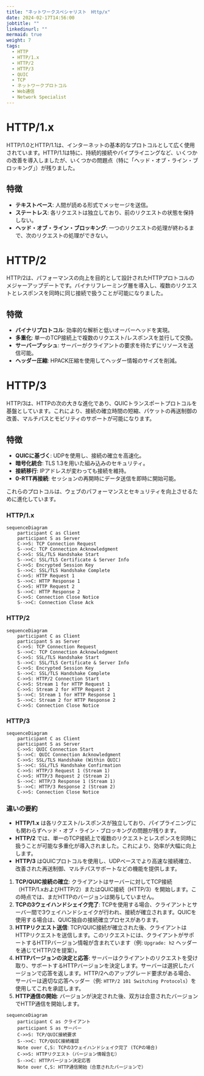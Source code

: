```yaml
---
title: "ネットワークスペシャリスト　Http/x"
date: 2024-02-17T14:56:00
jobtitle: ""
linkedinurl: ""
mermaid: true
weight: 7
tags:
  - HTTP
  - HTTP/1.x
  - HTTP/2
  - HTTP/3
  - QUIC
  - TCP
  - ネットワークプロトコル
  - Web通信
  - Network Specialist
---
```


# HTTP/1.x

HTTP/1.0とHTTP/1.1は、インターネットの基本的なプロトコルとして広く使用されています。HTTP/1.1は特に、持続的接続やパイプライニングなど、いくつかの改善を導入しましたが、いくつかの問題点（特に「ヘッド・オブ・ライン・ブロッキング」）が残りました。

## 特徴

- **テキストベース**: 人間が読める形式でメッセージを送信。
- **ステートレス**: 各リクエストは独立しており、前のリクエストの状態を保持しない。
- **ヘッド・オブ・ライン・ブロッキング**: 一つのリクエストの処理が終わるまで、次のリクエストの処理ができない。

# HTTP/2

HTTP/2は、パフォーマンスの向上を目的として設計されたHTTPプロトコルのメジャーアップデートです。バイナリフレーミング層を導入し、複数のリクエストとレスポンスを同時に同じ接続で扱うことが可能になりました。

## 特徴

- **バイナリプロトコル**: 効率的な解析と低いオーバーヘッドを実現。
- **多重化**: 単一のTCP接続上で複数のリクエスト/レスポンスを並行して交換。
- **サーバープッシュ**: サーバーがクライアントの要求を待たずにリソースを送信可能。
- **ヘッダー圧縮**: HPACK圧縮を使用してヘッダー情報のサイズを削減。

# HTTP/3

HTTP/3は、HTTPの次の大きな進化であり、QUICトランスポートプロトコルを基盤としています。これにより、接続の確立時間の短縮、パケットの再送制御の改善、マルチパスとモビリティのサポートが可能になります。

## 特徴

- **QUICに基づく**: UDPを使用し、接続の確立を高速化。
- **暗号化統合**: TLS 1.3を用いた組み込みのセキュリティ。
- **接続移行**: IPアドレスが変わっても接続を維持。
- **0-RTT再接続**: セッションの再開時にデータ送信を即時に開始可能。

これらのプロトコルは、ウェブのパフォーマンスとセキュリティを向上させるために進化しています。

### HTTP/1.x

```mermaid
sequenceDiagram
    participant C as Client
    participant S as Server
    C->>S: TCP Connection Request
    S-->>C: TCP Connection Acknowledgment
    C->>S: SSL/TLS Handshake Start
    S-->>C: SSL/TLS Certificate & Server Info
    C->>S: Encrypted Session Key
    S-->>C: SSL/TLS Handshake Complete
    C->>S: HTTP Request 1
    S-->>C: HTTP Response 1
    C->>S: HTTP Request 2
    S-->>C: HTTP Response 2
    C->>S: Connection Close Notice
    S-->>C: Connection Close Ack
```

### HTTP/2

```mermaid
sequenceDiagram
    participant C as Client
    participant S as Server
    C->>S: TCP Connection Request
    S-->>C: TCP Connection Acknowledgment
    C->>S: SSL/TLS Handshake Start
    S-->>C: SSL/TLS Certificate & Server Info
    C->>S: Encrypted Session Key
    S-->>C: SSL/TLS Handshake Complete
    C->>S: HTTP/2 Connection Start
    C->>S: Stream 1 for HTTP Request 1
    C->>S: Stream 2 for HTTP Request 2
    S-->>C: Stream 1 for HTTP Response 1
    S-->>C: Stream 2 for HTTP Response 2
    C->>S: Connection Close Notice
```

### HTTP/3

```mermaid
sequenceDiagram
    participant C as Client
    participant S as Server
    C->>S: QUIC Connection Start
    S-->>C: QUIC Connection Acknowledgment
    C->>S: SSL/TLS Handshake (Within QUIC)
    S-->>C: SSL/TLS Handshake Confirmation
    C->>S: HTTP/3 Request 1 (Stream 1)
    C->>S: HTTP/3 Request 2 (Stream 2)
    S-->>C: HTTP/3 Response 1 (Stream 1)
    S-->>C: HTTP/3 Response 2 (Stream 2)
    C->>S: Connection Close Notice
```

### 違いの要約

- **HTTP/1.x** は各リクエスト/レスポンスが独立しており、パイプライニングにも関わらずヘッド・オブ・ライン・ブロッキングの問題が残ります。
- **HTTP/2** では、単一のTCP接続上で複数のリクエストとレスポンスを同時に扱うことが可能な多重化が導入されました。これにより、効率が大幅に向上します。
- **HTTP/3** はQUICプロトコルを使用し、UDPベースでより高速な接続確立、改善された再送制御、マルチパスサポートなどの機能を提供します。

1. **TCP/QUIC接続の確立**: クライアントはサーバーに対してTCP接続（HTTP/1.xおよびHTTP/2）またはQUIC接続（HTTP/3）を開始します。この時点では、まだHTTPのバージョンは関与していません。
2. **TCPの3ウェイハンドシェイク完了**: TCPを使用する場合、クライアントとサーバー間で3ウェイハンドシェイクが行われ、接続が確立されます。QUICを使用する場合は、QUIC独自の接続確立プロセスがあります。
3. **HTTPリクエスト送信**: TCP/QUIC接続が確立された後、クライアントはHTTPリクエストを送信します。このリクエストには、クライアントがサポートするHTTPバージョン情報が含まれています（例: `Upgrade: h2` ヘッダーを通じてHTTP/2を提案）。
4. **HTTPバージョンの決定と応答**: サーバーはクライアントのリクエストを受け取り、サポートするHTTPバージョンを決定します。サーバーは選択したバージョンで応答を返します。HTTP/2へのアップグレード要求がある場合、サーバーは適切な応答ヘッダー（例: `HTTP/2 101 Switching Protocols`）を使用してこれを承認します。
5. **HTTP通信の開始**: バージョンが決定された後、双方は合意されたバージョンでHTTP通信を開始します。

```mermaid
sequenceDiagram
    participant C as クライアント
    participant S as サーバー
    C->>S: TCP/QUIC接続要求
    S-->>C: TCP/QUIC接続確認
    Note over C,S: TCPの3ウェイハンドシェイク完了 (TCPの場合)
    C->>S: HTTPリクエスト（バージョン情報含む）
    S-->>C: HTTPバージョン決定応答
    Note over C,S: HTTP通信開始（合意されたバージョンで）

```
